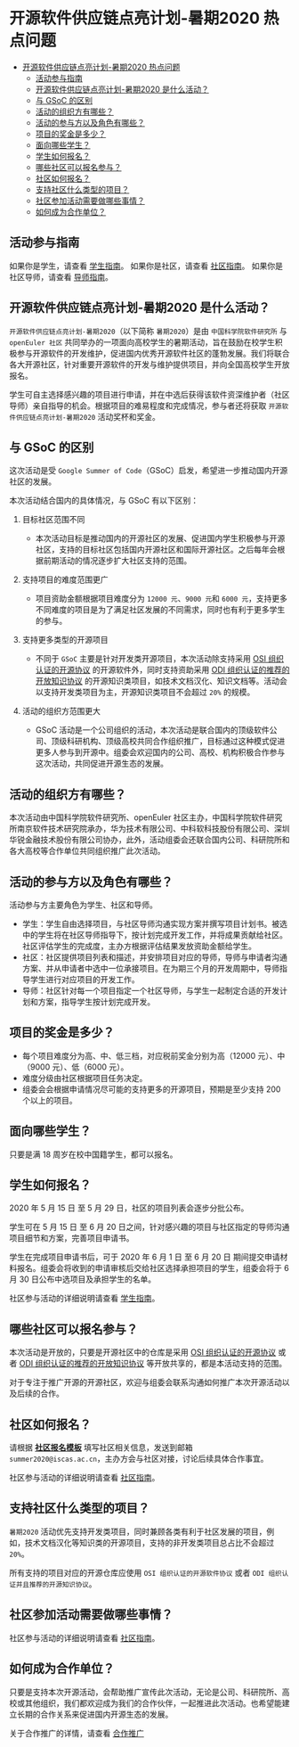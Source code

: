 # 开源软件供应链点亮计划-暑期2020 热点问题

<!-- TOC -->

- [开源软件供应链点亮计划-暑期2020 热点问题](#开源软件供应链点亮计划-暑期2020-热点问题)
    - [活动参与指南](#活动参与指南)
    - [开源软件供应链点亮计划-暑期2020 是什么活动？](#开源软件供应链点亮计划-暑期2020-是什么活动)
    - [与 GSoC 的区别](#与-gsoc-的区别)
    - [活动的组织方有哪些？](#活动的组织方有哪些)
    - [活动的参与方以及角色有哪些？](#活动的参与方以及角色有哪些)
    - [项目的奖金是多少？](#项目的奖金是多少)
    - [面向哪些学生？](#面向哪些学生)
    - [学生如何报名？](#学生如何报名)
    - [哪些社区可以报名参与？](#哪些社区可以报名参与)
    - [社区如何报名？](#社区如何报名)
    - [支持社区什么类型的项目？](#支持社区什么类型的项目)
    - [社区参加活动需要做哪些事情？](#社区参加活动需要做哪些事情)
    - [如何成为合作单位？](#如何成为合作单位)

<!-- /TOC -->

## 活动参与指南

如果你是学生，请查看 [学生指南](student.md)。
如果你是社区，请查看 [社区指南](community.md)。
如果你是社区导师，请查看 [导师指南](mentor.md)。

## 开源软件供应链点亮计划-暑期2020 是什么活动？

`开源软件供应链点亮计划-暑期2020`（以下简称 `暑期2020`）是由 `中国科学院软件研究所` 与 `openEuler 社区` 共同举办的一项面向高校学生的暑期活动，旨在鼓励在校学生积极参与开源软件的开发维护，促进国内优秀开源软件社区的蓬勃发展。我们将联合各大开源社区，针对重要开源软件的开发与维护提供项目，并向全国高校学生开放报名。

学生可自主选择感兴趣的项目进行申请，并在中选后获得该软件资深维护者（社区导师）亲自指导的机会。根据项目的难易程度和完成情况，参与者还将获取 `开源软件供应链点亮计划-暑期2020` 活动奖杯和奖金。

## 与 GSoC 的区别

这次活动是受 `Google Summer of Code`（GSoC）启发，希望进一步推动国内开源社区的发展。

本次活动结合国内的具体情况，与 GSoC 有以下区别：

1. 目标社区范围不同

   - 本次活动目标是推动国内的开源社区的发展、促进国内学生积极参与开源社区，支持的目标社区包括国内开源社区和国际开源社区。之后每年会根据前期活动的情况逐步扩大社区支持的范围。

2. 支持项目的难度范围更广

   - 项目资助金额根据项目难度分为 `12000 元`、`9000 元`和 `6000 元`，支持更多不同难度的项目是为了满足社区发展的不同需求，同时也有利于更多学生的参与。

3. 支持更多类型的开源项目

   - 不同于 `GSoC` 主要是针对开发类开源项目，本次活动除支持采用  [OSI 组织认证的开源协议](https://opensource.org/licenses) 的开源软件外，同时支持资助采用 [ODI 组织认证的推荐的开放知识协议](https://opendefinition.org/licenses/) 的开源知识类项目，如技术文档汉化、知识文档等。活动会以支持开发类项目为主，开源知识类项目不会超过 `20%` 的规模。

4. 活动的组织方范围更大

   - GSoC 活动是一个公司组织的活动，本次活动是联合国内的顶级软件公司、顶级科研机构、顶级高校共同合作组织推广，目标通过这种模式促进更多人参与到开源中。组委会欢迎国内的公司、高校、机构积极合作参与这次活动，共同促进开源生态的发展。

## 活动的组织方有哪些？

本次活动由中国科学院软件研究所、openEuler 社区主办，中国科学院软件研究所南京软件技术研究院承办，华为技术有限公司、中科软科技股份有限公司、深圳华锐金融技术股份有限公司协办，此外，活动组委会还联合国内公司、科研院所和各大高校等合作单位共同组织推广此次活动。

## 活动的参与方以及角色有哪些？

活动参与方主要角色为学生、社区和导师。

- 学生：学生自由选择项目，与社区导师沟通实现方案并撰写项目计划书。被选中的学生将在社区导师指导下，按计划完成开发工作，并将成果贡献给社区。社区评估学生的完成度，主办方根据评估结果发放资助金额给学生。
- 社区：社区提供项目列表和描述，并安排项目对应的导师，导师与申请者沟通方案、并从申请者中选中一位承接项目。在为期三个月的开发周期中，导师指导学生进行对应项目的开发工作。
- 导师：社区针对每一个项目指定一个社区导师，与学生一起制定合适的开发计划和方案，指导学生按计划完成开发。

## 项目的奖金是多少？

- 每个项目难度分为高、中、低三档，对应税前奖金分别为高（12000 元）、中（9000 元）、低（6000 元）。
- 难度分级由社区根据项目任务决定。
- 组委会会根据申请情况尽可能的支持更多的开源项目，预期是至少支持 200 个以上的项目。

## 面向哪些学生？

只要是满 18 周岁在校中国籍学生，都可以报名。

## 学生如何报名？

2020 年 5 月 15 日 至 5 月 29 日，社区的项目列表会逐步分批公布。

学生可在 5 月 15 日 至 6 月 20 日之间，针对感兴趣的项目与社区指定的导师沟通项目细节和方案，完善项目申请书。

学生在完成项目申请书后，可于 2020 年 6 月 1 日 至 6 月 20 日 期间提交申请材料报名。组委会将收到的申请审核后交给社区选择承担项目的学生，组委会将于 6 月 30 日公布中选项目及承担学生的名单。

社区参与活动的详细说明请查看 [学生指南](student.md)。

## 哪些社区可以报名参与？

本次活动是开放的，只要是开源社区中的仓库是采用 [OSI 组织认证的开源协议](https://opensource.org/licenses) 或者 [ODI 组织认证的推荐的开放知识协议](https://opendefinition.org/licenses/) 等开放共享的，都是本活动支持的范围。

对于专注于推广开源的开源社区，欢迎与组委会联系沟通如何推广本次开源活动以及后续的合作。

## 社区如何报名？

请根据 [**社区报名模板**](模板/社区报名模板.md) 填写社区相关信息，发送到邮箱 `summer2020@iscas.ac.cn`，主办方会与社区对接，讨论后续具体合作事宜。

社区参与活动的详细说明请查看 [社区指南](community.md)。

## 支持社区什么类型的项目？

`暑期2020` 活动优先支持开发类项目，同时兼顾各类有利于社区发展的项目，例如，技术文档汉化等知识类的开源项目，支持的非开发类项目总占比不会超过 `20%`。

所有支持的项目对应的开源仓库应使用 `OSI 组织认证的开源软件协议` 或者 `ODI 组织认证并且推荐的开源知识协议`。

## 社区参加活动需要做哪些事情？

社区参与活动的详细说明请查看 [社区指南](community.md)。

## 如何成为合作单位？

只要是支持本次开源活动，会帮助推广宣传此次活动，无论是公司、科研院所、高校或其他组织，我们都欢迎成为我们的合作伙伴，一起推进此次活动。也希望能建立长期的合作关系来促进国内开源生态的发展。

关于合作推广的详情，请查看 [合作推广](promotion.md)
